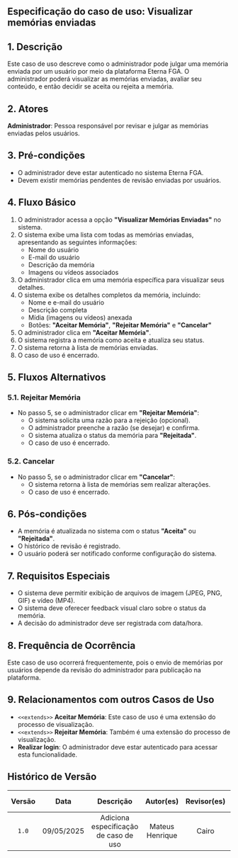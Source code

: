 ## Especificação do caso de uso: Visualizar memórias enviadas

## 1. Descrição
Este caso de uso descreve como o administrador pode julgar uma memória enviada por um usuário por meio da plataforma Eterna FGA. O administrador poderá visualizar as memórias enviadas, avaliar seu conteúdo, e então decidir se aceita ou rejeita a memória.

## 2. Atores
**Administrador**: Pessoa responsável por revisar e julgar as memórias enviadas pelos usuários.

## 3. Pré-condições
- O administrador deve estar autenticado no sistema Eterna FGA.  
- Devem existir memórias pendentes de revisão enviadas por usuários.

## 4. Fluxo Básico
1. O administrador acessa a opção **"Visualizar Memórias Enviadas"** no sistema.
2. O sistema exibe uma lista com todas as memórias enviadas, apresentando as seguintes informações:
   - Nome do usuário  
   - E-mail do usuário  
   - Descrição da memória  
   - Imagens ou vídeos associados  
3. O administrador clica em uma memória específica para visualizar seus detalhes.  
4. O sistema exibe os detalhes completos da memória, incluindo:
   - Nome e e-mail do usuário  
   - Descrição completa  
   - Mídia (imagens ou vídeos) anexada  
   - Botões: **"Aceitar Memória"**, **"Rejeitar Memória"** e **"Cancelar"**  
5. O administrador clica em **"Aceitar Memória"**.  
6. O sistema registra a memória como aceita e atualiza seu status.  
7. O sistema retorna à lista de memórias enviadas.  
8. O caso de uso é encerrado.

## 5. Fluxos Alternativos

### 5.1. Rejeitar Memória
- No passo 5, se o administrador clicar em **"Rejeitar Memória"**:  
  - O sistema solicita uma razão para a rejeição (opcional).  
  - O administrador preenche a razão (se desejar) e confirma.  
  - O sistema atualiza o status da memória para **"Rejeitada"**.  
  - O caso de uso é encerrado.

### 5.2. Cancelar
- No passo 5, se o administrador clicar em **"Cancelar"**:  
  - O sistema retorna à lista de memórias sem realizar alterações.  
  - O caso de uso é encerrado.

## 6. Pós-condições
- A memória é atualizada no sistema com o status **"Aceita"** ou **"Rejeitada"**.  
- O histórico de revisão é registrado.  
- O usuário poderá ser notificado conforme configuração do sistema.

## 7. Requisitos Especiais
- O sistema deve permitir exibição de arquivos de imagem (JPEG, PNG, GIF) e vídeo (MP4).  
- O sistema deve oferecer feedback visual claro sobre o status da memória.  
- A decisão do administrador deve ser registrada com data/hora.

## 8. Frequência de Ocorrência
Este caso de uso ocorrerá frequentemente, pois o envio de memórias por usuários depende da revisão do administrador para publicação na plataforma.

## 9. Relacionamentos com outros Casos de Uso
- `<<extends>>` **Aceitar Memória**: Este caso de uso é uma extensão do processo de visualização.  
- `<<extends>>` **Rejeitar Memória**: Também é uma extensão do processo de visualização.  
 - **Realizar login**: O administrador deve estar autenticado para acessar esta funcionalidade.

 ## Histórico de Versão

| Versão |    Data    |               Descrição               |    Autor(es)     | Revisor(es) | Comentário do Revisor |
| :----: | :--------: | :-----------------------------------: | :--------------: | :---------: | :-------------------: |
| `1.0`  | 09/05/2025 | Adiciona especificação de caso de uso | Mateus Henrique |    Cairo   |   Está excelente!     |